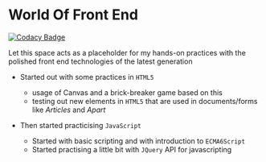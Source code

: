# World Of Front End

[![Codacy Badge](https://api.codacy.com/project/badge/Grade/9053f084956d4d97a180bee975a1dc98)](https://app.codacy.com/app/Vignesh-Durairaj/World-Of-Front-End?utm_source=github.com&utm_medium=referral&utm_content=Vignesh-Durairaj/World-Of-Front-End&utm_campaign=Badge_Grade_Dashboard)

Let this space acts as a placeholder for my hands-on practices with the polished front end technologies of the latest generation

* Started out with some practices in `HTML5`
  * usage of Canvas and a brick-breaker game based on this
  * testing out new elements in `HTML5` that are used in documents/forms like *Articles* and *Apart*

* Then started practicising `JavaScript`
  * Started with basic scripting and with introduction to `ECMA6Script`
  * Started practising a little bit with `JQuery` API for javascripting
